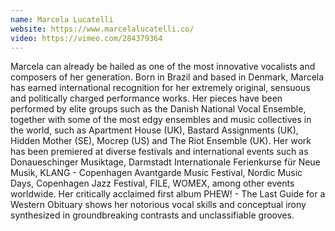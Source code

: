 ```yaml
---
name: Marcela Lucatelli
website: https://www.marcelalucatelli.co/
video: https://vimeo.com/284379364
---
```

Marcela can already be hailed as one of the most innovative vocalists and composers of her generation. Born in Brazil and based in Denmark, Marcela has earned international recognition for her extremely original, sensuous and politically charged performance works. Her pieces have been performed by elite groups such as the Danish National Vocal Ensemble, together with some of the most edgy ensembles and music collectives in the world, such as Apartment House (UK), Bastard Assignments (UK), Hidden Mother (SE), Mocrep (US) and The Riot Ensemble (UK). Her work has been premiered at diverse festivals and international events such as Donaueschinger Musiktage, Darmstadt Internationale Ferienkurse für Neue Musik, KLANG - Copenhagen Avantgarde Music Festival, Nordic Music Days, Copenhagen Jazz Festival, FILE, WOMEX, among other events worldwide. Her critically acclaimed first album PHEW! - The Last Guide for a Western Obituary shows her notorious vocal skills and conceptual irony synthesized in groundbreaking contrasts and unclassifiable grooves.
